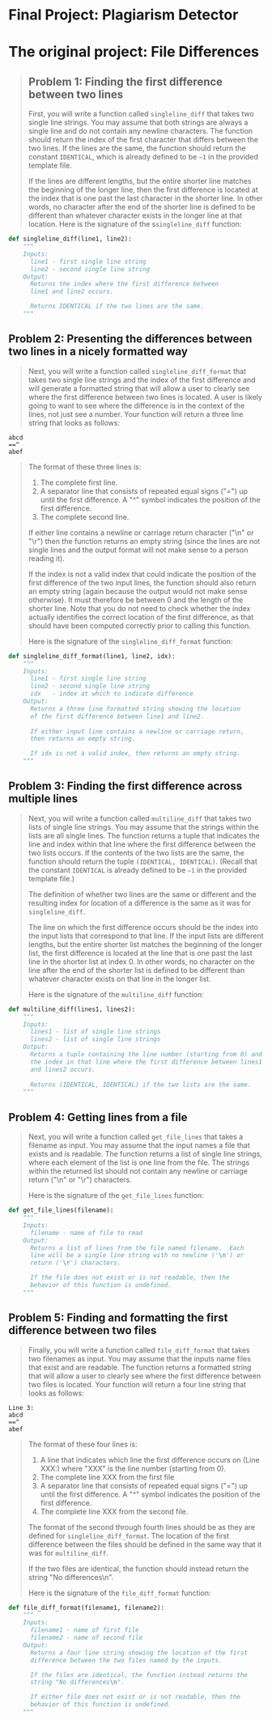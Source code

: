 # Final Project: Plagiarism Detector


# The original project: File Differences

>## Problem 1: Finding the first difference between two lines
>
>First, you will write a function called `singleline_diff` that takes two single line strings. You may assume that both strings are always a single line and do not contain any newline characters. The function should return the index of the first character that differs between the two lines.  If the lines are the same, the function should return the constant `IDENTICAL`, which is already defined to be `−1` in the provided template file.
>
>If the lines are different lengths, but the entire shorter line matches the beginning of the longer line, then the first difference is located at the index that is one past the last character in the shorter line. In other words, no character after the end of the shorter line is defined to be different than whatever character exists in the longer line at that location.
>Here is the signature of the s`singleline_diff` function:

```python
def singleline_diff(line1, line2):
    """
    Inputs:
      line1 - first single line string
      line2 - second single line string
    Output:
      Returns the index where the first difference between 
      line1 and line2 occurs.

      Returns IDENTICAL if the two lines are the same.
    """
```

## Problem 2: Presenting the differences between two lines in a nicely formatted way

>Next, you will write a function called `singleline_diff_format` that takes two single line strings and the index of the first difference and will generate a formatted string that will allow a user to clearly see where the first difference between two lines is located. A user is likely going to want to see where the difference is in the context of the lines, not just see a number. Your function will return a three line string that looks as follows:
```
abcd
==^
abef
```
>The format of these three lines is:
>1. The complete first line.
>2. A separator line that consists of repeated equal signs ("=") up until the first difference. A "^" symbol indicates the position of the first difference.
>3. The complete second line.
>
>If either line contains a newline or carriage return character ("\n" or "\r") then the function returns an empty string (since the lines are not single lines and the output format will not make sense to a person reading it).
>
>If the index is not a valid index that could indicate the position of the first difference of the two input lines, the function should also return an empty string (again because the output would not make sense otherwise).  It must therefore be between 0 and the length of the shorter line. Note that you do not need to check whether the index actually identifies the correct location of the first difference, as that should have been computed correctly prior to calling this function.
>
>Here is the signature of the `singleline_diff_format` function:

```python
def singleline_diff_format(line1, line2, idx):
    """
    Inputs:
      line1 - first single line string
      line2 - second single line string
      idx   - index at which to indicate difference
    Output:
      Returns a three line formatted string showing the location
      of the first difference between line1 and line2.
      
      If either input line contains a newline or carriage return, 
      then returns an empty string.

      If idx is not a valid index, then returns an empty string.
    """
```

## Problem 3: Finding the first difference across multiple lines

>Next, you will write a function called `multiline_diff` that takes two lists of single line strings. You may assume that the strings within the lists are all single lines. The function returns a tuple that indicates the line and index within that line where the first difference between the two lists occurs.  If the contents of the two lists are the same, the function should return the tuple `(IDENTICAL, IDENTICAL)`.  (Recall that the constant `IDENTICAL` is already defined to be `−1` in the provided template file.)
>
>The definition of whether two lines are the same or different and the resulting index for location of a difference is the same as it was for `singleline_diff`.
>
>The line on which the first difference occurs should be the index into the input lists that correspond to that line. If the input lists are different lengths, but the entire shorter list matches the beginning of the longer list, the first difference is located at the line that is one past the last line in the shorter list at index 0.  In other words, no character on the line after the end of the shorter list is defined to be different than whatever character exists on that line in the longer list.
>
>Here is the signature of the `multiline_diff` function:

```python
def multiline_diff(lines1, lines2):
    """
    Inputs:
      lines1 - list of single line strings
      lines2 - list of single line strings
    Output:
      Returns a tuple containing the line number (starting from 0) and
      the index in that line where the first difference between lines1
      and lines2 occurs.
      
      Returns (IDENTICAL, IDENTICAL) if the two lists are the same.
    """
```

## Problem 4: Getting lines from a file

>Next, you will write a function called `get_file_lines` that takes a filename as input. You may assume that the input names a file that exists and is readable. The function returns a list of single line strings, where each element of the list is one line from the file. The strings within the returned list should not contain any newline or carriage return ("\n" or "\r") characters.
>
>Here is the signature of the `get_file_lines` function:

```python
def get_file_lines(filename):
    """
    Inputs:
      filename - name of file to read
    Output:
      Returns a list of lines from the file named filename.  Each
      line will be a single line string with no newline ('\n') or 
      return ('\r') characters.

      If the file does not exist or is not readable, then the
      behavior of this function is undefined.
    """
```

## Problem 5: Finding and formatting the first difference between two files

>Finally, you will write a function called `file_diff_format` that takes two filenames as input. You may assume that the inputs name files that exist and are readable. The function returns a formatted string that will allow a user to clearly see where the first difference between two files is located. Your function will return a four line string that looks as follows:
```
Line 3:
abcd
==^
abef
```
>The format of these four lines is:
>1. A line that indicates which line the first difference occurs on (Line XXX:) where "XXX" is the line number (starting from 0).
>2. The complete line XXX from the first file
>3. A separator line that consists of repeated equal signs ("=") up until the first difference. A "^" symbol indicates the position of the first difference.
>4. The complete line XXX from the second file.
>
>The format of the second through fourth lines should be as they are defined for `singleline_diff_format`. The location of the first difference between the files should be defined in the same way that it was for `multiline_diff`.
>
>If the two files are identical, the function should instead return the string "No differences\n".
>
>Here is the signature of the `file_diff_format` function:

```python
def file_diff_format(filename1, filename2):
    """
    Inputs:
      filename1 - name of first file
      filename2 - name of second file
    Output:
      Returns a four line string showing the location of the first
      difference between the two files named by the inputs.

      If the files are identical, the function instead returns the
      string "No differences\n".

      If either file does not exist or is not readable, then the
      behavior of this function is undefined.
    """
```


